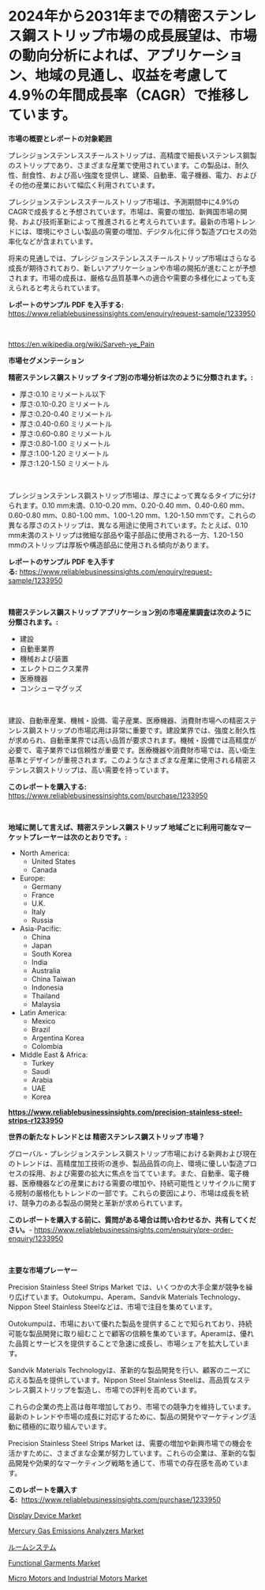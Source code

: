 <p><h1>2024年から2031年までの精密ステンレス鋼ストリップ市場の成長展望は、市場の動向分析によれば、アプリケーション、地域の見通し、収益を考慮して4.9％の年間成長率（CAGR）で推移しています。</h1></p><p><strong>市場の概要とレポートの対象範囲</strong></p>
<p><p>プレシジョンステンレススチールストリップは、高精度で細長いステンレス鋼製のストリップであり、さまざまな産業で使用されています。この製品は、耐久性、耐食性、および高い強度を提供し、建築、自動車、電子機器、電力、およびその他の産業において幅広く利用されています。</p><p>プレシジョンステンレススチールストリップ市場は、予測期間中に4.9%のCAGRで成長すると予想されています。市場は、需要の増加、新興国市場の開発、および技術革新によって推進されると考えられています。最新の市場トレンドには、環境にやさしい製品の需要の増加、デジタル化に伴う製造プロセスの効率化などが含まれています。</p><p>将来の見通しでは、プレシジョンステンレススチールストリップ市場はさらなる成長が期待されており、新しいアプリケーションや市場の開拓が進むことが予想されます。市場の成長は、厳格な品質基準への適合や需要の多様化によっても支えられると考えられています。</p></p>
<p><strong>レポートのサンプル PDF を入手する:</strong> <a href="https://www.reliablebusinessinsights.com/enquiry/request-sample/1233950">https://www.reliablebusinessinsights.com/enquiry/request-sample/1233950</a></p>
<p>&nbsp;</p>
<p><a href="https://en.wikipedia.org/wiki/Sarveh-ye_Pain">https://en.wikipedia.org/wiki/Sarveh-ye_Pain</a></p>
<p><strong>市場セグメンテーション</strong></p>
<p><strong>精密ステンレス鋼ストリップ タイプ別の市場分析は次のように分類されます。:</strong></p>
<p><ul><li>厚さ:0.10 ミリメートル以下</li><li>厚さ:0.10-0.20 ミリメートル</li><li>厚さ:0.20-0.40 ミリメートル</li><li>厚さ:0.40-0.60 ミリメートル</li><li>厚さ:0.60-0.80 ミリメートル</li><li>厚さ:0.80-1.00 ミリメートル</li><li>厚さ:1.00-1.20 ミリメートル</li><li>厚さ:1.20-1.50 ミリメートル</li></ul></p>
<p>&nbsp;</p>
<p><p>プレシジョンステンレス鋼ストリップ市場は、厚さによって異なるタイプに分けられます。0.10 mm未満、0.10-0.20 mm、0.20-0.40 mm、0.40-0.60 mm、0.60-0.80 mm、0.80-1.00 mm、1.00-1.20 mm、1.20-1.50 mmです。これらの異なる厚さのストリップは、異なる用途に使用されています。たとえば、0.10 mm未満のストリップは微細な部品や電子部品に使用される一方、1.20-1.50 mmのストリップは厚板や構造部品に使用される傾向があります。</p></p>
<p><strong>レポートのサンプル PDF を入手する:</strong>&nbsp;<a href="https://www.reliablebusinessinsights.com/enquiry/request-sample/1233950">https://www.reliablebusinessinsights.com/enquiry/request-sample/1233950</a></p>
<p>&nbsp;</p>
<p><strong> 精密ステンレス鋼ストリップ アプリケーション別の市場産業調査は次のように分類されます。:</strong></p>
<p><ul><li>建設</li><li>自動車業界</li><li>機械および装置</li><li>エレクトロニクス業界</li><li>医療機器</li><li>コンシューマグッズ</li></ul></p>
<p>&nbsp;</p>
<p><p>建設、自動車産業、機械・設備、電子産業、医療機器、消費財市場への精密ステンレス鋼ストリップの市場応用は非常に重要です。建設業界では、強度と耐久性が求められ、自動車業界では高い品質が要求されます。機械・設備では高精度が必要で、電子業界では信頼性が重要です。医療機器や消費財市場では、高い衛生基準とデザインが重視されます。このようなさまざまな産業に使用される精密ステンレス鋼ストリップは、高い需要を持っています。</p></p>
<p><strong>このレポートを購入する:</strong>&nbsp; <a href="https://www.reliablebusinessinsights.com/purchase/1233950">https://www.reliablebusinessinsights.com/purchase/1233950</a></p>
<p>&nbsp;</p>
<p><strong>地域に関して言えば、精密ステンレス鋼ストリップ 地域ごとに利用可能なマーケットプレーヤーは次のとおりです。:</strong></p>
<p><ul>
    <li>
        North America:
        <ul>
            <li>United States</li>
            <li>Canada</li>
        </ul>
    </li>
    <li>
        Europe:
        <ul>
            <li>Germany</li>
            <li>France</li>
            <li>U.K.</li>
            <li>Italy</li>
            <li>Russia</li>
        </ul>
    </li>
    <li>
        Asia-Pacific:
        <ul>
            <li>China</li>
            <li>Japan</li>
            <li>South Korea</li>
            <li>India</li>
            <li>Australia</li>
            <li>China Taiwan</li>
            <li>Indonesia</li>
            <li>Thailand</li>
            <li>Malaysia</li>
        </ul>
    </li>
    <li>
        Latin America:
        <ul>
            <li>Mexico</li>
            <li>Brazil</li>
            <li>Argentina Korea</li>
            <li>Colombia</li>
        </ul>
    </li>
    <li>
        Middle East & Africa:
        <ul>
            <li>Turkey</li>
            <li>Saudi</li>
            <li>Arabia</li>
            <li>UAE</li>
            <li>Korea</li>
        </ul>
    </li>
    </ul></p>
<p><strong><a href="https://www.reliablebusinessinsights.com/precision-stainless-steel-strips-r1233950">https://www.reliablebusinessinsights.com/precision-stainless-steel-strips-r1233950</a></strong>&nbsp;</p>
<p><strong>世界の新たなトレンドとは 精密ステンレス鋼ストリップ 市場？</strong></p>
<p><p>グローバル・プレシジョンステンレス鋼ストリップ市場における新興および現在のトレンドは、高精度加工技術の進歩、製品品質の向上、環境に優しい製造プロセスの採用、および需要の拡大に焦点を当てています。また、自動車、電子機器、医療機器などの産業における需要の増加や、持続可能性とリサイクルに関する規制の厳格化もトレンドの一部です。これらの要因により、市場は成長を続け、競争力のある製品の開発と革新が求められています。</p></p>
<p><strong>このレポートを購入する前に、質問がある場合は問い合わせるか、共有してください。</strong>- <a href="https://www.reliablebusinessinsights.com/enquiry/pre-order-enquiry/1233950">https://www.reliablebusinessinsights.com/enquiry/pre-order-enquiry/1233950</a></p>
<p>&nbsp;</p>
<p><strong>主要な市場プレーヤー</strong></p>
<p><p>Precision Stainless Steel Strips Market では、いくつかの大手企業が競争を繰り広げています。Outokumpu、Aperam、Sandvik Materials Technology、Nippon Steel Stainless Steelなどは、市場で注目を集めています。</p><p>Outokumpuは、市場において優れた製品を提供することで知られており、持続可能な製品開発に取り組むことで顧客の信頼を集めています。Aperamは、優れた品質とサービスを提供することで急速に成長し、市場シェアを拡大しています。</p><p>Sandvik Materials Technologyは、革新的な製品開発を行い、顧客のニーズに応える製品を提供しています。Nippon Steel Stainless Steelは、高品質なステンレス鋼ストリップを製造し、市場での評判を高めています。</p><p>これらの企業の売上高は毎年増加しており、市場での競争力を維持しています。最新のトレンドや市場の成長に対応するために、製品の開発やマーケティング活動に積極的に取り組んでいます。</p><p>Precision Stainless Steel Strips Market は、需要の増加や新興市場での機会を活かすために、さまざまな企業が努力しています。これらの企業は、革新的な製品開発や効果的なマーケティング戦略を通じて、市場での存在感を高めています。</p></p>
<p><strong>このレポートを購入する:</strong>&nbsp;&nbsp;<a href="https://www.reliablebusinessinsights.com/purchase/1233950">https://www.reliablebusinessinsights.com/purchase/1233950</a></p>
<p><p><a href="https://www.linkedin.com/pulse/display-device-market-forecast-global-trends-analysis-from-2024-vkb7e">Display Device Market</a></p><p><a href="https://issuu.com/reportprime-2/docs/mercury-gas-emissions-analyzers-market-size-2030.p">Mercury Gas Emissions Analyzers Market</a></p><p><a href="https://medium.com/@bonniehoppe1/%E9%83%A8%E5%B1%8B%E3%82%B7%E3%82%B9%E3%83%86%E3%83%A0%E5%B8%82%E5%A0%B4%E3%81%AF-%E5%B8%82%E5%A0%B4%E3%82%B7%E3%82%A7%E3%82%A2-%E3%82%B5%E3%82%A4%E3%82%BA-2031%E5%B9%B4%E3%81%BE%E3%81%A7%E3%81%AE%E4%BA%88%E6%B8%AC%E3%81%AB%E7%84%A6%E7%82%B9%E3%82%92%E5%BD%93%E3%81%A6%E3%81%A6%E3%81%84%E3%81%BE%E3%81%99-d8b96d3c2836">ルームシステム</a></p><p><a href="https://www.linkedin.com/pulse/insights-functional-garments-industry-market-financial-status-auahe">Functional Garments Market</a></p><p><a href="https://issuu.com/reportprime-2/docs/micro-motors-and-industrial-motors-market-size-203">Micro Motors and Industrial Motors Market</a></p></p>